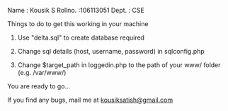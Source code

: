 Name : Kousik S
Rollno. :106113051
Dept. : CSE

Things to do to get this working in your machine

1. Use "delta.sql" to create database required

2. Change sql details (host, username, password) in sqlconfig.php

3. Change $target_path in loggedin.php to the path of your www/ folder (e.g. /var/www/)

You are ready to go...

If you find any bugs, mail me at kousiksatish@gmail.com
